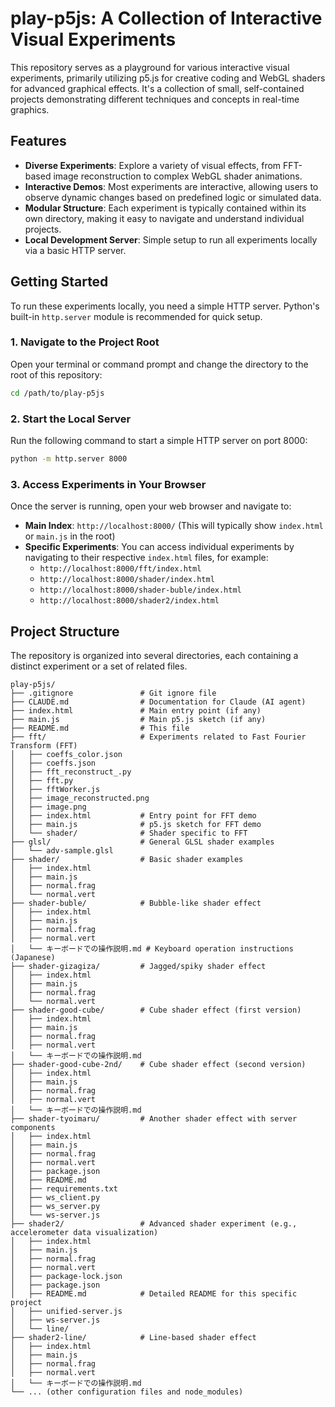 # play-p5js: A Collection of Interactive Visual Experiments

This repository serves as a playground for various interactive visual experiments, primarily utilizing p5.js for creative coding and WebGL shaders for advanced graphical effects. It's a collection of small, self-contained projects demonstrating different techniques and concepts in real-time graphics.

## Features

-   **Diverse Experiments**: Explore a variety of visual effects, from FFT-based image reconstruction to complex WebGL shader animations.
-   **Interactive Demos**: Most experiments are interactive, allowing users to observe dynamic changes based on predefined logic or simulated data.
-   **Modular Structure**: Each experiment is typically contained within its own directory, making it easy to navigate and understand individual projects.
-   **Local Development Server**: Simple setup to run all experiments locally via a basic HTTP server.

## Getting Started

To run these experiments locally, you need a simple HTTP server. Python's built-in `http.server` module is recommended for quick setup.

### 1. Navigate to the Project Root

Open your terminal or command prompt and change the directory to the root of this repository:

```bash
cd /path/to/play-p5js
```

### 2. Start the Local Server

Run the following command to start a simple HTTP server on port 8000:

```bash
python -m http.server 8000
```

### 3. Access Experiments in Your Browser

Once the server is running, open your web browser and navigate to:

-   **Main Index**: `http://localhost:8000/` (This will typically show `index.html` or `main.js` in the root)
-   **Specific Experiments**: You can access individual experiments by navigating to their respective `index.html` files, for example:
    -   `http://localhost:8000/fft/index.html`
    -   `http://localhost:8000/shader/index.html`
    -   `http://localhost:8000/shader-buble/index.html`
    -   `http://localhost:8000/shader2/index.html`

## Project Structure

The repository is organized into several directories, each containing a distinct experiment or a set of related files.

```
play-p5js/
├── .gitignore               # Git ignore file
├── CLAUDE.md                # Documentation for Claude (AI agent)
├── index.html               # Main entry point (if any)
├── main.js                  # Main p5.js sketch (if any)
├── README.md                # This file
├── fft/                     # Experiments related to Fast Fourier Transform (FFT)
│   ├── coeffs_color.json
│   ├── coeffs.json
│   ├── fft_reconstruct_.py
│   ├── fft.py
│   ├── fftWorker.js
│   ├── image_reconstructed.png
│   ├── image.png
│   ├── index.html           # Entry point for FFT demo
│   ├── main.js              # p5.js sketch for FFT demo
│   └── shader/              # Shader specific to FFT
├── glsl/                    # General GLSL shader examples
│   └── adv-sample.glsl
├── shader/                  # Basic shader examples
│   ├── index.html
│   ├── main.js
│   ├── normal.frag
│   └── normal.vert
├── shader-buble/            # Bubble-like shader effect
│   ├── index.html
│   ├── main.js
│   ├── normal.frag
│   ├── normal.vert
│   └── キーボードでの操作説明.md # Keyboard operation instructions (Japanese)
├── shader-gizagiza/         # Jagged/spiky shader effect
│   ├── index.html
│   ├── main.js
│   ├── normal.frag
│   └── normal.vert
├── shader-good-cube/        # Cube shader effect (first version)
│   ├── index.html
│   ├── main.js
│   ├── normal.frag
│   ├── normal.vert
│   └── キーボードでの操作説明.md
├── shader-good-cube-2nd/    # Cube shader effect (second version)
│   ├── index.html
│   ├── main.js
│   ├── normal.frag
│   ├── normal.vert
│   └── キーボードでの操作説明.md
├── shader-tyoimaru/         # Another shader effect with server components
│   ├── index.html
│   ├── main.js
│   ├── normal.frag
│   ├── normal.vert
│   ├── package.json
│   ├── README.md
│   ├── requirements.txt
│   ├── ws_client.py
│   ├── ws_server.py
│   └── ws-server.js
├── shader2/                 # Advanced shader experiment (e.g., accelerometer data visualization)
│   ├── index.html
│   ├── main.js
│   ├── normal.frag
│   ├── normal.vert
│   ├── package-lock.json
│   ├── package.json
│   ├── README.md            # Detailed README for this specific project
│   ├── unified-server.js
│   ├── ws-server.js
│   └── line/
├── shader2-line/            # Line-based shader effect
│   ├── index.html
│   ├── main.js
│   ├── normal.frag
│   ├── normal.vert
│   └── キーボードでの操作説明.md
└── ... (other configuration files and node_modules)
```

